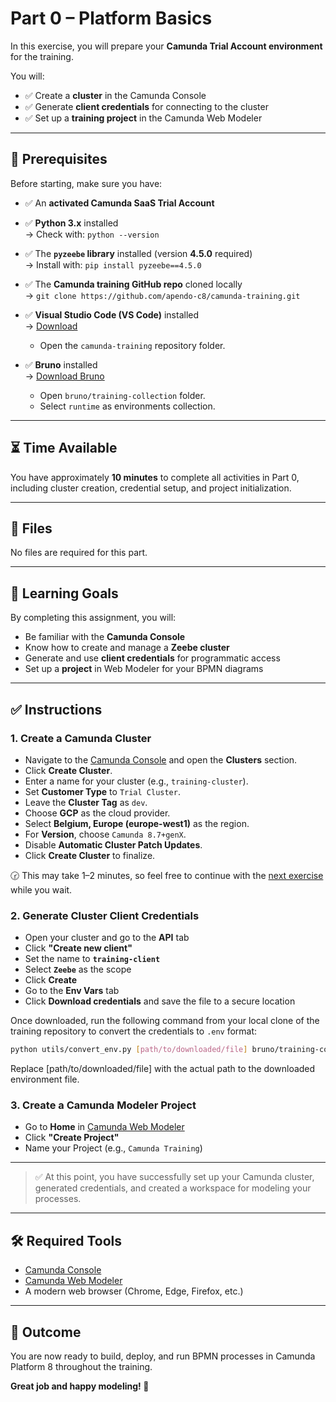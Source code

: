 # Part 0 – Platform Basics

In this exercise, you will prepare your **Camunda Trial Account environment** for the training.

You will:
- ✅ Create a **cluster** in the Camunda Console  
- ✅ Generate **client credentials** for connecting to the cluster  
- ✅ Set up a **training project** in the Camunda Web Modeler

---

## 📌 Prerequisites

Before starting, make sure you have:

- ✅ An **activated Camunda SaaS Trial Account**  

- ✅ **Python 3.x** installed  
  → Check with: `python --version`

- ✅ The **`pyzeebe` library** installed (version **4.5.0** required)  
  → Install with: `pip install pyzeebe==4.5.0`
  
- ✅ The **Camunda training GitHub repo** cloned locally  
  → `git clone https://github.com/apendo-c8/camunda-training.git`

- ✅ **Visual Studio Code (VS Code)** installed  
  → [Download](https://code.visualstudio.com/)  
    - Open the `camunda-training` repository folder.

- ✅ **Bruno** installed  
  → [Download Bruno](https://www.usebruno.com/)   
    - Open `bruno/training-collection` folder. 
    - Select `runtime` as environments collection.

---

## ⏳ Time Available

You have approximately **10 minutes** to complete all activities in Part 0, including cluster creation, credential setup, and project initialization.

---

## 📁 Files

No files are required for this part.

---

## 🎯 Learning Goals

By completing this assignment, you will:

- Be familiar with the **Camunda Console**
- Know how to create and manage a **Zeebe cluster**
- Generate and use **client credentials** for programmatic access
- Set up a **project** in Web Modeler for your BPMN diagrams

---

## ✅ Instructions

### 1. Create a Camunda Cluster

- Navigate to the [Camunda Console](https://console.cloud.camunda.io/) and open the **Clusters** section.
- Click **Create Cluster**.
- Enter a name for your cluster (e.g., `training-cluster`).
- Set **Customer Type** to `Trial Cluster`.
- Leave the **Cluster Tag** as `dev`.
- Choose **GCP** as the cloud provider.
- Select **Belgium, Europe (europe-west1)** as the region.
- For **Version**, choose `Camunda 8.7+genX`.
- Disable **Automatic Cluster Patch Updates**.
- Click **Create Cluster** to finalize.

🕝 This may take 1–2 minutes, so feel free to continue with the [next exercise](#3-create-a-camunda-modeler-project) while you wait.

### 2. Generate Cluster Client Credentials

- Open your cluster and go to the **API** tab
- Click **"Create new client"**
- Set the name to **`training-client`**
- Select **`Zeebe`** as the scope
- Click **Create**
- Go to the **Env Vars** tab
- Click **Download credentials** and save the file to a secure location

Once downloaded, run the following command from your local clone of the training repository to convert the credentials to `.env` format:

```bash
python utils/convert_env.py [path/to/downloaded/file] bruno/training-collection/.env
```

Replace [path/to/downloaded/file] with the actual path to the downloaded environment file.

### 3. Create a Camunda Modeler Project

- Go to **Home** in [Camunda Web Modeler](https://modeler.camunda.io/)
- Click **"Create Project"**
- Name your Project (e.g., `Camunda Training`)

---

> ✅ At this point, you have successfully set up your Camunda cluster, generated credentials, and created a workspace for modeling your processes.

---

## 🛠 Required Tools

- [Camunda Console](https://console.cloud.camunda.io/)
- [Camunda Web Modeler](https://modeler.cloud.camunda.io/)
- A modern web browser (Chrome, Edge, Firefox, etc.)

---

## 🏁 Outcome

You are now ready to build, deploy, and run BPMN processes in Camunda Platform 8 throughout the training.

**Great job and happy modeling! 🎉**